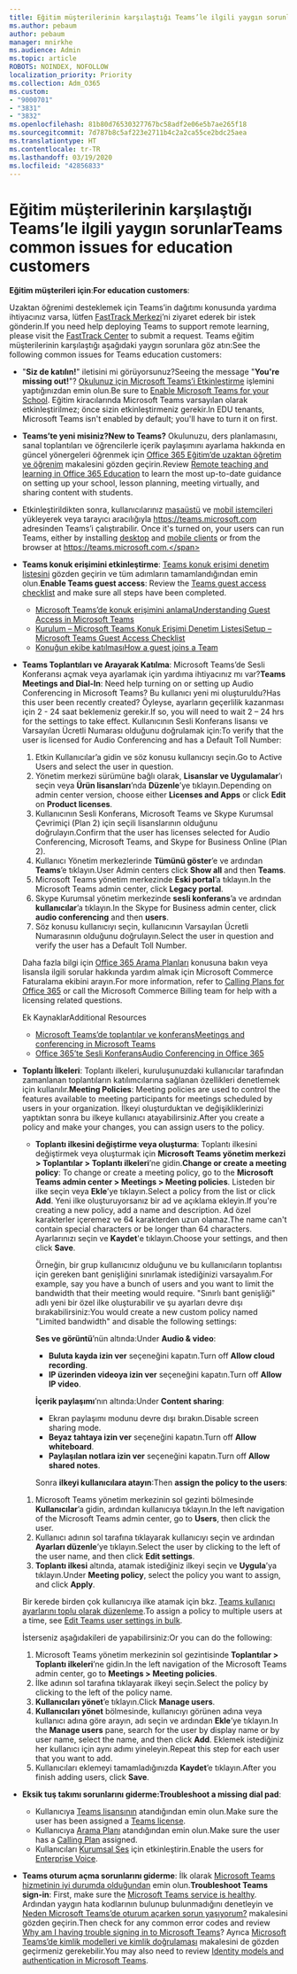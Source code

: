 ```yaml
---
title: Eğitim müşterilerinin karşılaştığı Teams’le ilgili yaygın sorunlar
ms.author: pebaum
author: pebaum
manager: mnirkhe
ms.audience: Admin
ms.topic: article
ROBOTS: NOINDEX, NOFOLLOW
localization_priority: Priority
ms.collection: Adm_O365
ms.custom:
- "9000701"
- "3831"
- "3832"
ms.openlocfilehash: 81b80d76530327767bc58adf2e06e5b7ae265f18
ms.sourcegitcommit: 7d787b8c5af223e2711b4c2a2ca55ce2bdc25aea
ms.translationtype: HT
ms.contentlocale: tr-TR
ms.lasthandoff: 03/19/2020
ms.locfileid: "42856833"
---
```

# <a name="teams-common-issues-for-education-customers"></a><span data-ttu-id="39e3f-102">Eğitim müşterilerinin karşılaştığı Teams’le ilgili yaygın sorunlar</span><span class="sxs-lookup"><span data-stu-id="39e3f-102">Teams common issues for education customers</span></span>

<span data-ttu-id="39e3f-103">**Eğitim müşterileri için**:</span><span class="sxs-lookup"><span data-stu-id="39e3f-103">**For education customers**:</span></span>

<span data-ttu-id="39e3f-104">Uzaktan öğrenimi desteklemek için Teams’in dağıtımı konusunda yardıma ihtiyacınız varsa, lütfen [FastTrack Merkezi](https://www.microsoft.com/fasttrack)’ni ziyaret ederek bir istek gönderin.</span><span class="sxs-lookup"><span data-stu-id="39e3f-104">If you need help deploying Teams to support remote learning, please visit the [FastTrack Center](https://www.microsoft.com/fasttrack) to submit a request.</span></span> <span data-ttu-id="39e3f-105">Teams eğitim müşterilerinin karşılaştığı aşağıdaki yaygın sorunlara göz atın:</span><span class="sxs-lookup"><span data-stu-id="39e3f-105">See the following common issues for Teams education customers:</span></span>

- <span data-ttu-id="39e3f-106">"**Siz de katılın!**" iletisini mi görüyorsunuz?</span><span class="sxs-lookup"><span data-stu-id="39e3f-106">Seeing the message "**You're missing out!**"?</span></span> <span data-ttu-id="39e3f-107">[Okulunuz için Microsoft Teams’i Etkinleştirme](https://docs.microsoft.com/microsoft-365/education/intune-edu-trial/enable-microsoft-teams) işlemini yaptığınızdan emin olun.</span><span class="sxs-lookup"><span data-stu-id="39e3f-107">Be sure to [Enable Microsoft Teams for your School](https://docs.microsoft.com/microsoft-365/education/intune-edu-trial/enable-microsoft-teams).</span></span> <span data-ttu-id="39e3f-108">Eğitim kiracılarında Microsoft Teams varsayılan olarak etkinleştirilmez; önce sizin etkinleştirmeniz gerekir.</span><span class="sxs-lookup"><span data-stu-id="39e3f-108">In EDU tenants, Microsoft Teams isn't enabled by default; you'll have to turn it on first.</span></span>

- <span data-ttu-id="39e3f-109">**Teams’te yeni misiniz?**</span><span class="sxs-lookup"><span data-stu-id="39e3f-109">**New to Teams?**</span></span> <span data-ttu-id="39e3f-110">Okulunuzu, ders planlamasını, sanal toplantıları ve öğrencilerle içerik paylaşımını ayarlama hakkında en güncel yönergeleri öğrenmek için [Office 365 Eğitim’de uzaktan öğretim ve öğrenim](https://support.office.com/article/remote-teaching-and-learning-in-office-365-education-f651ccae-7b65-478b-8366-51bb884025c4) makalesini gözden geçirin.</span><span class="sxs-lookup"><span data-stu-id="39e3f-110">Review [Remote teaching and learning in Office 365 Education](https://support.office.com/article/remote-teaching-and-learning-in-office-365-education-f651ccae-7b65-478b-8366-51bb884025c4) to learn the most up-to-date guidance on setting up your school, lesson planning, meeting virtually, and sharing content with students.</span></span>

- <span data-ttu-id="39e3f-111">Etkinleştirildikten sonra, kullanıcılarınız [masaüstü](https://docs.microsoft.com/MicrosoftTeams/get-clients#desktop-client) ve [mobil istemcileri](https://docs.microsoft.com/MicrosoftTeams/get-clients#mobile-clients) yükleyerek veya tarayıcı aracılığıyla https://teams.microsoft.com adresinden Teams’i çalıştırabilir. </span><span class="sxs-lookup"><span data-stu-id="39e3f-111">Once it's turned on, your users can run Teams, either by installing [desktop](https://docs.microsoft.com/MicrosoftTeams/get-clients#desktop-client) and [mobile clients](https://docs.microsoft.com/MicrosoftTeams/get-clients#mobile-clients) or from the browser at https://teams.microsoft.com.</span></span>

- <span data-ttu-id="39e3f-112">**Teams konuk erişimini etkinleştirme**: [Teams konuk erişimi denetim listesini](https://docs.microsoft.com/microsoftteams/guest-access-checklist) gözden geçirin ve tüm adımların tamamlandığından emin olun.</span><span class="sxs-lookup"><span data-stu-id="39e3f-112">**Enable Teams guest access**: Review the [Teams guest access checklist](https://docs.microsoft.com/microsoftteams/guest-access-checklist) and make sure all steps have been completed.</span></span>
    - [<span data-ttu-id="39e3f-113">Microsoft Teams’de konuk erişimini anlama</span><span class="sxs-lookup"><span data-stu-id="39e3f-113">Understanding Guest Access in Microsoft Teams</span></span>](https://docs.microsoft.com/microsoftteams/guest-access)
    - [<span data-ttu-id="39e3f-114">Kurulum – Microsoft Teams Konuk Erişimi Denetim Listesi</span><span class="sxs-lookup"><span data-stu-id="39e3f-114">Setup – Microsoft Teams Guest Access Checklist</span></span>](https://docs.microsoft.com/microsoftteams/guest-access-checklist)
    - [<span data-ttu-id="39e3f-115">Konuğun ekibe katılması</span><span class="sxs-lookup"><span data-stu-id="39e3f-115">How a guest joins a Team</span></span>](https://docs.microsoft.com/microsoftteams/guest-joins)

- <span data-ttu-id="39e3f-116">**Teams Toplantıları ve Arayarak Katılma**: Microsoft Teams’de Sesli Konferansı açmak veya ayarlamak için yardıma ihtiyacınız mı var?</span><span class="sxs-lookup"><span data-stu-id="39e3f-116">**Teams Meetings and Dial-In**: Need help turning on or setting up Audio Conferencing in Microsoft Teams?</span></span> <span data-ttu-id="39e3f-117">Bu kullanıcı yeni mi oluşturuldu?</span><span class="sxs-lookup"><span data-stu-id="39e3f-117">Has this user been recently created?</span></span> <span data-ttu-id="39e3f-118">Öyleyse, ayarların geçerlilik kazanması için 2 - 24 saat beklemeniz gerekir.</span><span class="sxs-lookup"><span data-stu-id="39e3f-118">If so, you will need to wait 2 – 24 hrs for the settings to take effect.</span></span> <span data-ttu-id="39e3f-119">Kullanıcının Sesli Konferans lisansı ve Varsayılan Ücretli Numarası olduğunu doğrulamak için:</span><span class="sxs-lookup"><span data-stu-id="39e3f-119">To verify that the user is licensed for Audio Conferencing and has a Default Toll Number:</span></span>
    1. <span data-ttu-id="39e3f-120">Etkin Kullanıcılar’a gidin ve söz konusu kullanıcıyı seçin.</span><span class="sxs-lookup"><span data-stu-id="39e3f-120">Go to Active Users and select the user in question.</span></span>
    2. <span data-ttu-id="39e3f-121">Yönetim merkezi sürümüne bağlı olarak, **Lisanslar ve Uygulamalar**’ı seçin veya **Ürün lisansları**’nda **Düzenle**’ye tıklayın.</span><span class="sxs-lookup"><span data-stu-id="39e3f-121">Depending on admin center version, choose either **Licenses and Apps** or click **Edit** on **Product licenses**.</span></span>
    3. <span data-ttu-id="39e3f-122">Kullanıcının Sesli Konferans, Microsoft Teams ve Skype Kurumsal Çevrimiçi (Plan 2) için seçili lisanslarının olduğunu doğrulayın.</span><span class="sxs-lookup"><span data-stu-id="39e3f-122">Confirm that the user has licenses selected for Audio Conferencing, Microsoft Teams, and Skype for Business Online (Plan 2).</span></span>
    4. <span data-ttu-id="39e3f-123">Kullanıcı Yönetim merkezlerinde **Tümünü göster**’e ve ardından **Teams**’e tıklayın.</span><span class="sxs-lookup"><span data-stu-id="39e3f-123">User Admin centers click **Show all** and then **Teams**.</span></span>
    5. <span data-ttu-id="39e3f-124">Microsoft Teams yönetim merkezinde **Eski portal**’a tıklayın.</span><span class="sxs-lookup"><span data-stu-id="39e3f-124">In the Microsoft Teams admin center, click **Legacy portal**.</span></span>
    6. <span data-ttu-id="39e3f-125">Skype Kurumsal yönetim merkezinde **sesli konferans**’a ve ardından **kullanıcılar**’a tıklayın.</span><span class="sxs-lookup"><span data-stu-id="39e3f-125">In the Skype for Business admin center, click **audio conferencing** and then **users**.</span></span>
    7. <span data-ttu-id="39e3f-126">Söz konusu kullanıcıyı seçin, kullanıcının Varsayılan Ücretli Numarasının olduğunu doğrulayın.</span><span class="sxs-lookup"><span data-stu-id="39e3f-126">Select the user in question and verify the user has a Default Toll Number.</span></span>

    <span data-ttu-id="39e3f-127">Daha fazla bilgi için [Office 365 Arama Planları](https://docs.microsoft.com/microsoftteams/calling-plans-for-office-365) konusuna bakın veya lisansla ilgili sorular hakkında yardım almak için Microsoft Commerce Faturalama ekibini arayın.</span><span class="sxs-lookup"><span data-stu-id="39e3f-127">For more information, refer to [Calling Plans for Office 365](https://docs.microsoft.com/microsoftteams/calling-plans-for-office-365) or call the Microsoft Commerce Billing team for help with a licensing related questions.</span></span>

    <span data-ttu-id="39e3f-128">Ek Kaynaklar</span><span class="sxs-lookup"><span data-stu-id="39e3f-128">Additional Resources</span></span>

    - [<span data-ttu-id="39e3f-129">Microsoft Teams’de toplantılar ve konferans</span><span class="sxs-lookup"><span data-stu-id="39e3f-129">Meetings and conferencing in Microsoft Teams</span></span>](https://docs.microsoft.com/microsoftteams/deploy-meetings-microsoft-teams-landing-page)
    - [<span data-ttu-id="39e3f-130">Office 365’te Sesli Konferans</span><span class="sxs-lookup"><span data-stu-id="39e3f-130">Audio Conferencing in Office 365</span></span>](https://docs.microsoft.com/microsoftteams/audio-conferencing-in-office-365)

- <span data-ttu-id="39e3f-131">**Toplantı İlkeleri**: Toplantı ilkeleri, kuruluşunuzdaki kullanıcılar tarafından zamanlanan toplantıların katılımcılarına sağlanan özellikleri denetlemek için kullanılır.</span><span class="sxs-lookup"><span data-stu-id="39e3f-131">**Meeting Policies**: Meeting policies are used to control the features available to meeting participants for meetings scheduled by users in your organization.</span></span> <span data-ttu-id="39e3f-132">İlkeyi oluşturduktan ve değişikliklerinizi yaptıktan sonra bu ilkeye kullanıcı atayabilirsiniz.</span><span class="sxs-lookup"><span data-stu-id="39e3f-132">After you create a policy and make your changes, you can assign users to the policy.</span></span>

    - <span data-ttu-id="39e3f-133">**Toplantı ilkesini değiştirme veya oluşturma**: Toplantı ilkesini değiştirmek veya oluşturmak için **Microsoft Teams yönetim merkezi > Toplantılar > Toplantı ilkeleri**’ne gidin.</span><span class="sxs-lookup"><span data-stu-id="39e3f-133">**Change or create a meeting policy**: To change or create a meeting policy, go to the **Microsoft Teams admin center > Meetings > Meeting policies**.</span></span> <span data-ttu-id="39e3f-134">Listeden bir ilke seçin veya **Ekle**’ye tıklayın.</span><span class="sxs-lookup"><span data-stu-id="39e3f-134">Select a policy from the list or click **Add**.</span></span> <span data-ttu-id="39e3f-135">Yeni ilke oluşturuyorsanız bir ad ve açıklama ekleyin.</span><span class="sxs-lookup"><span data-stu-id="39e3f-135">If you're creating a new policy, add a name and description.</span></span> <span data-ttu-id="39e3f-136">Ad özel karakterler içeremez ve 64 karakterden uzun olamaz.</span><span class="sxs-lookup"><span data-stu-id="39e3f-136">The name can't contain special characters or be longer than 64 characters.</span></span> <span data-ttu-id="39e3f-137">Ayarlarınızı seçin ve **Kaydet**'e tıklayın.</span><span class="sxs-lookup"><span data-stu-id="39e3f-137">Choose your settings, and then click **Save**.</span></span> 
    
        <span data-ttu-id="39e3f-138">Örneğin, bir grup kullanıcınız olduğunu ve bu kullanıcıların toplantısı için gereken bant genişliğini sınırlamak istediğinizi varsayalım.</span><span class="sxs-lookup"><span data-stu-id="39e3f-138">For example, say you have a bunch of users and you want to limit the bandwidth that their meeting would require.</span></span> <span data-ttu-id="39e3f-139">"Sınırlı bant genişliği" adlı yeni bir özel ilke oluşturabilir ve şu ayarları devre dışı bırakabilirsiniz:</span><span class="sxs-lookup"><span data-stu-id="39e3f-139">You would create a new custom policy named "Limited bandwidth" and disable the following settings:</span></span>

        <span data-ttu-id="39e3f-140">**Ses ve görüntü**’nün altında:</span><span class="sxs-lookup"><span data-stu-id="39e3f-140">Under **Audio & video**:</span></span>
        - <span data-ttu-id="39e3f-141">**Buluta kayda izin ver** seçeneğini kapatın.</span><span class="sxs-lookup"><span data-stu-id="39e3f-141">Turn off **Allow cloud recording**.</span></span>
        - <span data-ttu-id="39e3f-142">**IP üzerinden videoya izin ver** seçeneğini kapatın.</span><span class="sxs-lookup"><span data-stu-id="39e3f-142">Turn off **Allow IP video**.</span></span>

        <span data-ttu-id="39e3f-143">**İçerik paylaşımı**’nın altında:</span><span class="sxs-lookup"><span data-stu-id="39e3f-143">Under **Content sharing**:</span></span>

        - <span data-ttu-id="39e3f-144">Ekran paylaşımı modunu devre dışı bırakın.</span><span class="sxs-lookup"><span data-stu-id="39e3f-144">Disable screen sharing mode.</span></span>
        - <span data-ttu-id="39e3f-145">**Beyaz tahtaya izin ver** seçeneğini kapatın.</span><span class="sxs-lookup"><span data-stu-id="39e3f-145">Turn off **Allow whiteboard**.</span></span>
        - <span data-ttu-id="39e3f-146">**Paylaşılan notlara izin ver** seçeneğini kapatın.</span><span class="sxs-lookup"><span data-stu-id="39e3f-146">Turn off **Allow shared notes**.</span></span>

        <span data-ttu-id="39e3f-147">Sonra **ilkeyi kullanıcılara atayın**:</span><span class="sxs-lookup"><span data-stu-id="39e3f-147">Then **assign the policy to the users**:</span></span>

    1. <span data-ttu-id="39e3f-148">Microsoft Teams yönetim merkezinin sol gezinti bölmesinde **Kullanıcılar**’a gidin, ardından kullanıcıya tıklayın.</span><span class="sxs-lookup"><span data-stu-id="39e3f-148">In the left navigation of the Microsoft Teams admin center, go to **Users**, then click the user.</span></span>
    2. <span data-ttu-id="39e3f-149">Kullanıcı adının sol tarafına tıklayarak kullanıcıyı seçin ve ardından **Ayarları düzenle**’ye tıklayın.</span><span class="sxs-lookup"><span data-stu-id="39e3f-149">Select the user by clicking to the left of the user name, and then click **Edit settings**.</span></span>
    3. <span data-ttu-id="39e3f-150">**Toplantı ilkesi** altında, atamak istediğiniz ilkeyi seçin ve **Uygula**’ya tıklayın.</span><span class="sxs-lookup"><span data-stu-id="39e3f-150">Under **Meeting policy**, select the policy you want to assign, and click **Apply**.</span></span>

    <span data-ttu-id="39e3f-151">Bir kerede birden çok kullanıcıya ilke atamak için bkz. [Teams kullanıcı ayarlarını toplu olarak düzenleme](https://docs.microsoft.com/microsoftteams/edit-user-settings-in-bulk).</span><span class="sxs-lookup"><span data-stu-id="39e3f-151">To assign a policy to multiple users at a time, see [Edit Teams user settings in bulk](https://docs.microsoft.com/microsoftteams/edit-user-settings-in-bulk).</span></span>

    <span data-ttu-id="39e3f-152">İsterseniz aşağıdakileri de yapabilirsiniz:</span><span class="sxs-lookup"><span data-stu-id="39e3f-152">Or you can do the following:</span></span>
    1. <span data-ttu-id="39e3f-153">Microsoft Teams yönetim merkezinin sol gezintisinde **Toplantılar > Toplantı ilkeleri**’ne gidin.</span><span class="sxs-lookup"><span data-stu-id="39e3f-153">In the left navigation of the Microsoft Teams admin center, go to **Meetings > Meeting policies**.</span></span>
    2. <span data-ttu-id="39e3f-154">İlke adının sol tarafına tıklayarak ilkeyi seçin.</span><span class="sxs-lookup"><span data-stu-id="39e3f-154">Select the policy by clicking to the left of the policy name.</span></span>
    3. <span data-ttu-id="39e3f-155">**Kullanıcıları yönet**’e tıklayın.</span><span class="sxs-lookup"><span data-stu-id="39e3f-155">Click **Manage users**.</span></span>
    4. <span data-ttu-id="39e3f-156">**Kullanıcıları yönet** bölmesinde, kullanıcıyı görünen adına veya kullanıcı adına göre arayın, adı seçin ve ardından **Ekle**’ye tıklayın.</span><span class="sxs-lookup"><span data-stu-id="39e3f-156">In the **Manage users** pane, search for the user by display name or by user name, select the name, and then click **Add**.</span></span> <span data-ttu-id="39e3f-157">Eklemek istediğiniz her kullanıcı için aynı adımı yineleyin.</span><span class="sxs-lookup"><span data-stu-id="39e3f-157">Repeat this step for each user that you want to add.</span></span>
    5. <span data-ttu-id="39e3f-158">Kullanıcıları eklemeyi tamamladığınızda **Kaydet**’e tıklayın.</span><span class="sxs-lookup"><span data-stu-id="39e3f-158">After you finish adding users, click **Save**.</span></span>

- <span data-ttu-id="39e3f-159">**Eksik tuş takımı sorunlarını giderme:**</span><span class="sxs-lookup"><span data-stu-id="39e3f-159">**Troubleshoot a missing dial pad**:</span></span>
    - <span data-ttu-id="39e3f-160">Kullanıcıya [Teams lisansının](https://docs.microsoft.com/MicrosoftTeams/assign-teams-licenses) atandığından emin olun.</span><span class="sxs-lookup"><span data-stu-id="39e3f-160">Make sure the user has been assigned a [Teams license](https://docs.microsoft.com/MicrosoftTeams/assign-teams-licenses).</span></span>
    - <span data-ttu-id="39e3f-161">Kullanıcıya [Arama Planı](https://docs.microsoft.com/MicrosoftTeams/calling-plan-landing-page) atandığından emin olun.</span><span class="sxs-lookup"><span data-stu-id="39e3f-161">Make sure the user has a [Calling Plan](https://docs.microsoft.com/MicrosoftTeams/calling-plan-landing-page) assigned.</span></span>
    - <span data-ttu-id="39e3f-162">Kullanıcıları [Kurumsal Ses](https://docs.microsoft.com/skypeforbusiness/skype-for-business-hybrid-solutions/plan-your-phone-system-cloud-pbx-solution/enable-users-for-enterprise-voice-online-and-phone-system-voicemail#to-enable-your-users-for-phone-system-in-office-365-voice-and-voicemail) için etkinleştirin.</span><span class="sxs-lookup"><span data-stu-id="39e3f-162">Enable the users for [Enterprise Voice](https://docs.microsoft.com/skypeforbusiness/skype-for-business-hybrid-solutions/plan-your-phone-system-cloud-pbx-solution/enable-users-for-enterprise-voice-online-and-phone-system-voicemail#to-enable-your-users-for-phone-system-in-office-365-voice-and-voicemail).</span></span>

- <span data-ttu-id="39e3f-163">**Teams oturum açma sorunlarını giderme**: İlk olarak [Microsoft Teams hizmetinin iyi durumda olduğundan](https://admin.microsoft.com/Adminportal/Home?source=applauncher#/servicehealth) emin olun.</span><span class="sxs-lookup"><span data-stu-id="39e3f-163">**Troubleshoot Teams sign-in**: First, make sure the [Microsoft Teams service is healthy](https://admin.microsoft.com/Adminportal/Home?source=applauncher#/servicehealth).</span></span> <span data-ttu-id="39e3f-164">Ardından yaygın hata kodlarının bulunup bulunmadığını denetleyin ve [Neden Microsoft Teams’de oturum açarken sorun yaşıyorum?](https://support.office.com/article/a02f683b-61a3-4008-9447-ee60c5593b0f) makalesini gözden geçirin.</span><span class="sxs-lookup"><span data-stu-id="39e3f-164">Then check for any common error codes and review [Why am I having trouble signing in to Microsoft Teams](https://support.office.com/article/a02f683b-61a3-4008-9447-ee60c5593b0f)?</span></span> <span data-ttu-id="39e3f-165">Ayrıca [Microsoft Teams’de kimlik modelleri ve kimlik doğrulaması](https://docs.microsoft.com/MicrosoftTeams/identify-models-authentication) makalesini de gözden geçirmeniz gerekebilir.</span><span class="sxs-lookup"><span data-stu-id="39e3f-165">You may also need to review [Identity models and authentication in Microsoft Teams](https://docs.microsoft.com/MicrosoftTeams/identify-models-authentication).</span></span>
